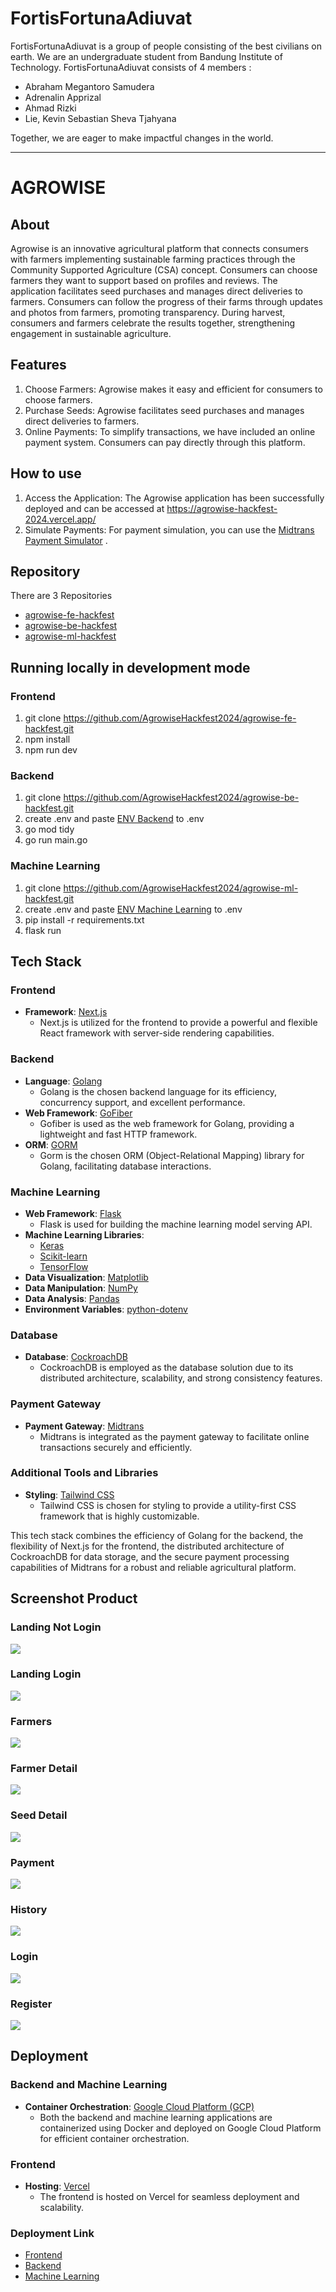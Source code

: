 # FortisFortunaAdiuvat

FortisFortunaAdiuvat is a group of people consisting of the best civilians on earth. We are an undergraduate student from Bandung Institute of Technology. FortisFortunaAdiuvat consists of 4 members :

- Abraham Megantoro Samudera
- Adrenalin Apprizal
- Ahmad Rizki
- Lie, Kevin Sebastian Sheva Tjahyana

Together, we are eager to make impactful changes in the world.

---

# AGROWISE

## About
Agrowise is an innovative agricultural platform that connects consumers with farmers implementing sustainable farming practices through the Community Supported Agriculture (CSA) concept. Consumers can choose farmers they want to support based on profiles and reviews. The application facilitates seed purchases and manages direct deliveries to farmers. Consumers can follow the progress of their farms through updates and photos from farmers, promoting transparency. During harvest, consumers and farmers celebrate the results together, strengthening engagement in sustainable agriculture.

## Features
1. Choose Farmers: Agrowise makes it easy and efficient for consumers to choose farmers.
2. Purchase Seeds: Agrowise facilitates seed purchases and manages direct deliveries to farmers.
3. Online Payments: To simplify transactions, we have included an online payment system. Consumers can pay directly through this platform.

## How to use
1. Access the Application: The Agrowise application has been successfully deployed and can be accessed at https://agrowise-hackfest-2024.vercel.app/
2. Simulate Payments: For payment simulation, you can use the [Midtrans Payment Simulator](https://simulator.sandbox.midtrans.com/) .

## Repository

There are 3 Repositories
- [agrowise-fe-hackfest](https://github.com/AgrowiseHackfest2024/agrowise-fe-hackfest)
- [agrowise-be-hackfest](https://github.com/AgrowiseHackfest2024/agrowise-be-hackfest)
- [agrowise-ml-hackfest](https://github.com/AgrowiseHackfest2024/agrowise-ml-hackfest)

## Running locally in development mode

### Frontend
1. git clone https://github.com/AgrowiseHackfest2024/agrowise-fe-hackfest.git
2. npm install
3. npm run dev

### Backend

1. git clone https://github.com/AgrowiseHackfest2024/agrowise-be-hackfest.git
2. create .env and paste [ENV Backend](https://docs.google.com/document/d/1TCn0Wzw1Ygz-x5eZMTqMIRpsduj7g7k9Q_9vaRX8sSs/edit?usp=sharing) to .env
3. go mod tidy
4. go run main.go

### Machine Learning

1. git clone https://github.com/AgrowiseHackfest2024/agrowise-ml-hackfest.git
2. create .env and paste [ENV Machine Learning](https://docs.google.com/document/d/1TCn0Wzw1Ygz-x5eZMTqMIRpsduj7g7k9Q_9vaRX8sSs/edit?usp=sharing) to .env
3. pip install -r requirements.txt
4. flask run
    
## Tech Stack

### Frontend
- **Framework**: [Next.js](https://nextjs.org/) 
  - Next.js is utilized for the frontend to provide a powerful and flexible React framework with server-side rendering capabilities.

### Backend
- **Language**: [Golang](https://golang.org/)
  - Golang is the chosen backend language for its efficiency, concurrency support, and excellent performance.
- **Web Framework**: [GoFiber](https://gofiber.io/)
  - Gofiber is used as the web framework for Golang, providing a lightweight and fast HTTP framework.
- **ORM**: [GORM](https://gorm.io/)
  - Gorm is the chosen ORM (Object-Relational Mapping) library for Golang, facilitating database interactions.

### Machine Learning
- **Web Framework**: [Flask](https://flask.palletsprojects.com/)
  - Flask is used for building the machine learning model serving API.
- **Machine Learning Libraries**: 
  - [Keras](https://keras.io/)
  - [Scikit-learn](https://scikit-learn.org/)
  - [TensorFlow](https://www.tensorflow.org/)
- **Data Visualization**: [Matplotlib](https://matplotlib.org/)
- **Data Manipulation**: [NumPy](https://numpy.org/)
- **Data Analysis**: [Pandas](https://pandas.pydata.org/)
- **Environment Variables**: [python-dotenv](https://pypi.org/project/python-dotenv/)

### Database
- **Database**: [CockroachDB](https://www.cockroachlabs.com/)
  - CockroachDB is employed as the database solution due to its distributed architecture, scalability, and strong consistency features.

### Payment Gateway
- **Payment Gateway**: [Midtrans](https://midtrans.com/)
  - Midtrans is integrated as the payment gateway to facilitate online transactions securely and efficiently.

### Additional Tools and Libraries
- **Styling**: [Tailwind CSS](https://tailwindcss.com/)
  - Tailwind CSS is chosen for styling to provide a utility-first CSS framework that is highly customizable.

This tech stack combines the efficiency of Golang for the backend, the flexibility of Next.js for the frontend, the distributed architecture of CockroachDB for data storage, and the secure payment processing capabilities of Midtrans for a robust and reliable agricultural platform.

## Screenshot Product

### Landing Not Login
<img src="./picture/Landing Not Login.png">

### Landing Login
<img src="./picture/Landing Login.png">

### Farmers
<img src="./picture/Farmers.png">

### Farmer Detail
<img src="./picture/Farmer Detail.png">

### Seed Detail
<img src="./picture/Seed Detail.png">

### Payment
<img src="./picture/Payment.png">

### History
<img src="./picture/History.png">

### Login
<img src="./picture/Login.png">

### Register
<img src="./picture/Register.png">

## Deployment

### Backend and Machine Learning
- **Container Orchestration**: [Google Cloud Platform (GCP)](https://cloud.google.com/)
  - Both the backend and machine learning applications are containerized using Docker and deployed on Google Cloud Platform for efficient container orchestration.

### Frontend
- **Hosting**: [Vercel](https://vercel.com/)
  - The frontend is hosted on Vercel for seamless deployment and scalability.

### Deployment Link
- [Frontend](https://agrowise-hackfest-2024.vercel.app/seeds)
- [Backend](https://agrowise-be-hackfest-uo3gxgwgea-et.a.run.app)
- [Machine Learning]( https://agrowise-ml-hackfest-uo3gxgwgea-et.a.run.app)
